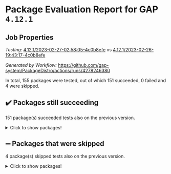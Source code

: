# Package Evaluation Report for GAP `4.12.1`

## Job Properties

*Testing:* [4.12.1/2023-02-27-02:58:05-4c0b8efe](https://github.com/gap-system/PackageDistro/blob/data/reports/4.12.1/2023-02-27-02:58:05-4c0b8efe) vs [4.12.1/2023-02-26-19:43:17-4c0b8efe](https://github.com/gap-system/PackageDistro/blob/data/reports/4.12.1/2023-02-26-19:43:17-4c0b8efe)

*Generated by Workflow:* https://github.com/gap-system/PackageDistro/actions/runs/4278246380

In total, 155 packages were tested, out of which 151 succeeded, 0 failed and 4 were skipped.

## :heavy_check_mark: Packages still succeeding

151 package(s) succeeded tests also on the previous version.
<details><summary>Click to show packages!</summary>

- 4ti2interface 2023.02-02 [(success)](https://github.com/gap-system/PackageDistro/actions/runs/4278246380/jobs/7447944617)
- ace 5.6.2 [(success)](https://github.com/gap-system/PackageDistro/actions/runs/4278246380/jobs/7447944744)
- aclib 1.3.2 [(success)](https://github.com/gap-system/PackageDistro/actions/runs/4278246380/jobs/7447944862)
- agt 0.3.1 [(success)](https://github.com/gap-system/PackageDistro/actions/runs/4278246380/jobs/7447944985)
- alnuth 3.2.1 [(success)](https://github.com/gap-system/PackageDistro/actions/runs/4278246380/jobs/7447945115)
- anupq 3.3.0 [(success)](https://github.com/gap-system/PackageDistro/actions/runs/4278246380/jobs/7447945235)
- atlasrep 2.1.6 [(success)](https://github.com/gap-system/PackageDistro/actions/runs/4278246380/jobs/7447945346)
- autodoc 2022.10.20 [(success)](https://github.com/gap-system/PackageDistro/actions/runs/4278246380/jobs/7447945454)
- automata 1.15 [(success)](https://github.com/gap-system/PackageDistro/actions/runs/4278246380/jobs/7447945590)
- automgrp 1.3.2 [(success)](https://github.com/gap-system/PackageDistro/actions/runs/4278246380/jobs/7447945712)
- autpgrp 1.11 [(success)](https://github.com/gap-system/PackageDistro/actions/runs/4278246380/jobs/7447945813)
- cap 2023.02-09 [(success)](https://github.com/gap-system/PackageDistro/actions/runs/4278246380/jobs/7447945919)
- caratinterface 2.3.4 [(success)](https://github.com/gap-system/PackageDistro/actions/runs/4278246380/jobs/7447945999)
- cddinterface 2022.11.01 [(success)](https://github.com/gap-system/PackageDistro/actions/runs/4278246380/jobs/7447946111)
- circle 1.6.6 [(success)](https://github.com/gap-system/PackageDistro/actions/runs/4278246380/jobs/7447946234)
- classicpres 1.22 [(success)](https://github.com/gap-system/PackageDistro/actions/runs/4278246380/jobs/7447946353)
- cohomolo 1.6.11 [(success)](https://github.com/gap-system/PackageDistro/actions/runs/4278246380/jobs/7447946478)
- congruence 1.2.5 [(success)](https://github.com/gap-system/PackageDistro/actions/runs/4278246380/jobs/7447946576)
- corelg 1.56 [(success)](https://github.com/gap-system/PackageDistro/actions/runs/4278246380/jobs/7447946705)
- crime 1.6 [(success)](https://github.com/gap-system/PackageDistro/actions/runs/4278246380/jobs/7447946832)
- crisp 1.4.6 [(success)](https://github.com/gap-system/PackageDistro/actions/runs/4278246380/jobs/7447946928)
- crypting 0.10.4 [(success)](https://github.com/gap-system/PackageDistro/actions/runs/4278246380/jobs/7447947017)
- cryst 4.1.25 [(success)](https://github.com/gap-system/PackageDistro/actions/runs/4278246380/jobs/7447947127)
- crystcat 1.1.10 [(success)](https://github.com/gap-system/PackageDistro/actions/runs/4278246380/jobs/7447947233)
- ctbllib 1.3.4 [(success)](https://github.com/gap-system/PackageDistro/actions/runs/4278246380/jobs/7447947342)
- cubefree 1.19 [(success)](https://github.com/gap-system/PackageDistro/actions/runs/4278246380/jobs/7447947448)
- curlinterface 2.3.1 [(success)](https://github.com/gap-system/PackageDistro/actions/runs/4278246380/jobs/7447947537)
- cvec 2.7.6 [(success)](https://github.com/gap-system/PackageDistro/actions/runs/4278246380/jobs/7447947652)
- datastructures 0.3.0 [(success)](https://github.com/gap-system/PackageDistro/actions/runs/4278246380/jobs/7447947741)
- deepthought 1.0.6 [(success)](https://github.com/gap-system/PackageDistro/actions/runs/4278246380/jobs/7447947841)
- design 1.8 [(success)](https://github.com/gap-system/PackageDistro/actions/runs/4278246380/jobs/7447947987)
- difsets 2.3.1 [(success)](https://github.com/gap-system/PackageDistro/actions/runs/4278246380/jobs/7447948134)
- digraphs 1.6.1 [(success)](https://github.com/gap-system/PackageDistro/actions/runs/4278246380/jobs/7447948219)
- edim 1.3.6 [(success)](https://github.com/gap-system/PackageDistro/actions/runs/4278246380/jobs/7447948334)
- example 4.3.4 [(success)](https://github.com/gap-system/PackageDistro/actions/runs/4278246380/jobs/7447948407)
- examplesforhomalg 2023.02-02 [(success)](https://github.com/gap-system/PackageDistro/actions/runs/4278246380/jobs/7447948492)
- factint 1.6.3 [(success)](https://github.com/gap-system/PackageDistro/actions/runs/4278246380/jobs/7447948579)
- ferret 1.0.9 [(success)](https://github.com/gap-system/PackageDistro/actions/runs/4278246380/jobs/7447948695)
- fga 1.4.0 [(success)](https://github.com/gap-system/PackageDistro/actions/runs/4278246380/jobs/7447948779)
- fining 1.5.5 [(success)](https://github.com/gap-system/PackageDistro/actions/runs/4278246380/jobs/7447948850)
- float 1.0.3 [(success)](https://github.com/gap-system/PackageDistro/actions/runs/4278246380/jobs/7447948947)
- format 1.4.3 [(success)](https://github.com/gap-system/PackageDistro/actions/runs/4278246380/jobs/7447949013)
- forms 1.2.9 [(success)](https://github.com/gap-system/PackageDistro/actions/runs/4278246380/jobs/7447949111)
- fplsa 1.2.6 [(success)](https://github.com/gap-system/PackageDistro/actions/runs/4278246380/jobs/7447949170)
- fr 2.4.12 [(success)](https://github.com/gap-system/PackageDistro/actions/runs/4278246380/jobs/7447949280)
- francy 1.2.5 [(success)](https://github.com/gap-system/PackageDistro/actions/runs/4278246380/jobs/7447949357)
- fwtree 1.3 [(success)](https://github.com/gap-system/PackageDistro/actions/runs/4278246380/jobs/7447949436)
- gapdoc 1.6.6 [(success)](https://github.com/gap-system/PackageDistro/actions/runs/4278246380/jobs/7447949527)
- gauss 2023.02-02 [(success)](https://github.com/gap-system/PackageDistro/actions/runs/4278246380/jobs/7447949606)
- gaussforhomalg 2023.02-02 [(success)](https://github.com/gap-system/PackageDistro/actions/runs/4278246380/jobs/7447949680)
- gbnp 1.0.5 [(success)](https://github.com/gap-system/PackageDistro/actions/runs/4278246380/jobs/7447949772)
- generalizedmorphismsforcap 2023.01-01 [(success)](https://github.com/gap-system/PackageDistro/actions/runs/4278246380/jobs/7447949855)
- genss 1.6.8 [(success)](https://github.com/gap-system/PackageDistro/actions/runs/4278246380/jobs/7447949947)
- gradedmodules 2023.02-02 [(success)](https://github.com/gap-system/PackageDistro/actions/runs/4278246380/jobs/7447950063)
- gradedringforhomalg 2023.02-02 [(success)](https://github.com/gap-system/PackageDistro/actions/runs/4278246380/jobs/7447950174)
- grape 4.9.0 [(success)](https://github.com/gap-system/PackageDistro/actions/runs/4278246380/jobs/7447950311)
- groupoids 1.73 [(success)](https://github.com/gap-system/PackageDistro/actions/runs/4278246380/jobs/7447950412)
- grpconst 2.6.4 [(success)](https://github.com/gap-system/PackageDistro/actions/runs/4278246380/jobs/7447950490)
- guarana 0.96.3 [(success)](https://github.com/gap-system/PackageDistro/actions/runs/4278246380/jobs/7447950606)
- guava 3.18 [(success)](https://github.com/gap-system/PackageDistro/actions/runs/4278246380/jobs/7447950693)
- hap 1.52 [(success)](https://github.com/gap-system/PackageDistro/actions/runs/4278246380/jobs/7447950784)
- hapcryst 0.1.15 [(success)](https://github.com/gap-system/PackageDistro/actions/runs/4278246380/jobs/7447950907)
- hecke 1.5.3 [(success)](https://github.com/gap-system/PackageDistro/actions/runs/4278246380/jobs/7447950980)
- help 3.5 [(success)](https://github.com/gap-system/PackageDistro/actions/runs/4278246380/jobs/7447951077)
- homalg 2023.02-03 [(success)](https://github.com/gap-system/PackageDistro/actions/runs/4278246380/jobs/7447951178)
- homalgtocas 2023.02-02 [(success)](https://github.com/gap-system/PackageDistro/actions/runs/4278246380/jobs/7447951287)
- idrel 2.45 [(success)](https://github.com/gap-system/PackageDistro/actions/runs/4278246380/jobs/7447951421)
- images 1.3.1 [(success)](https://github.com/gap-system/PackageDistro/actions/runs/4278246380/jobs/7447951529)
- intpic 0.3.0 [(success)](https://github.com/gap-system/PackageDistro/actions/runs/4278246380/jobs/7447951639)
- io 4.8.1 [(success)](https://github.com/gap-system/PackageDistro/actions/runs/4278246380/jobs/7447951737)
- io_forhomalg 2023.02-02 [(success)](https://github.com/gap-system/PackageDistro/actions/runs/4278246380/jobs/7447951842)
- irredsol 1.4.4 [(success)](https://github.com/gap-system/PackageDistro/actions/runs/4278246380/jobs/7447951939)
- json 2.1.1 [(success)](https://github.com/gap-system/PackageDistro/actions/runs/4278246380/jobs/7447952003)
- jupyterkernel 1.5.0 [(success)](https://github.com/gap-system/PackageDistro/actions/runs/4278246380/jobs/7447952119)
- jupyterviz 1.5.6 [(success)](https://github.com/gap-system/PackageDistro/actions/runs/4278246380/jobs/7447952233)
- kan 1.35 [(success)](https://github.com/gap-system/PackageDistro/actions/runs/4278246380/jobs/7447952315)
- kbmag 1.5.11 [(success)](https://github.com/gap-system/PackageDistro/actions/runs/4278246380/jobs/7447952431)
- laguna 3.9.6 [(success)](https://github.com/gap-system/PackageDistro/actions/runs/4278246380/jobs/7447952553)
- liealgdb 2.2.1 [(success)](https://github.com/gap-system/PackageDistro/actions/runs/4278246380/jobs/7447952674)
- liepring 2.8 [(success)](https://github.com/gap-system/PackageDistro/actions/runs/4278246380/jobs/7447952780)
- liering 2.4.2 [(success)](https://github.com/gap-system/PackageDistro/actions/runs/4278246380/jobs/7447952912)
- linearalgebraforcap 2023.02-03 [(success)](https://github.com/gap-system/PackageDistro/actions/runs/4278246380/jobs/7447952989)
- localizeringforhomalg 2023.02-02 [(success)](https://github.com/gap-system/PackageDistro/actions/runs/4278246380/jobs/7447953110)
- loops 3.4.3 [(success)](https://github.com/gap-system/PackageDistro/actions/runs/4278246380/jobs/7447953242)
- lpres 1.0.3 [(success)](https://github.com/gap-system/PackageDistro/actions/runs/4278246380/jobs/7447953363)
- majoranaalgebras 1.5.1 [(success)](https://github.com/gap-system/PackageDistro/actions/runs/4278246380/jobs/7447953473)
- mapclass 1.4.6 [(success)](https://github.com/gap-system/PackageDistro/actions/runs/4278246380/jobs/7447953609)
- matgrp 0.70 [(success)](https://github.com/gap-system/PackageDistro/actions/runs/4278246380/jobs/7447953728)
- matricesforhomalg 2023.02-02 [(success)](https://github.com/gap-system/PackageDistro/actions/runs/4278246380/jobs/7447953850)
- modisom 2.5.3 [(success)](https://github.com/gap-system/PackageDistro/actions/runs/4278246380/jobs/7447953936)
- modulepresentationsforcap 2023.02-01 [(success)](https://github.com/gap-system/PackageDistro/actions/runs/4278246380/jobs/7447954029)
- modules 2023.02-02 [(success)](https://github.com/gap-system/PackageDistro/actions/runs/4278246380/jobs/7447954120)
- monoidalcategories 2023.02-04 [(success)](https://github.com/gap-system/PackageDistro/actions/runs/4278246380/jobs/7447954222)
- nconvex 2022.09-01 [(success)](https://github.com/gap-system/PackageDistro/actions/runs/4278246380/jobs/7447954303)
- nilmat 1.4.2 [(success)](https://github.com/gap-system/PackageDistro/actions/runs/4278246380/jobs/7447954381)
- nock 1.5 [(success)](https://github.com/gap-system/PackageDistro/actions/runs/4278246380/jobs/7447954454)
- normalizinterface 1.3.5 [(success)](https://github.com/gap-system/PackageDistro/actions/runs/4278246380/jobs/7447954563)
- nq 2.5.9 [(success)](https://github.com/gap-system/PackageDistro/actions/runs/4278246380/jobs/7447954630)
- numericalsgps 1.3.1 [(success)](https://github.com/gap-system/PackageDistro/actions/runs/4278246380/jobs/7447954709)
- openmath 11.5.3 [(success)](https://github.com/gap-system/PackageDistro/actions/runs/4278246380/jobs/7447954777)
- orb 4.9.0 [(success)](https://github.com/gap-system/PackageDistro/actions/runs/4278246380/jobs/7447954851)
- packagemanager 1.4.0 [(success)](https://github.com/gap-system/PackageDistro/actions/runs/4278246380/jobs/7447954931)
- patternclass 2.4.3 [(success)](https://github.com/gap-system/PackageDistro/actions/runs/4278246380/jobs/7447955006)
- permut 2.0.4 [(success)](https://github.com/gap-system/PackageDistro/actions/runs/4278246380/jobs/7447955073)
- polenta 1.3.10 [(success)](https://github.com/gap-system/PackageDistro/actions/runs/4278246380/jobs/7447955139)
- polymaking 0.8.6 [(success)](https://github.com/gap-system/PackageDistro/actions/runs/4278246380/jobs/7447955207)
- primgrp 3.4.4 [(success)](https://github.com/gap-system/PackageDistro/actions/runs/4278246380/jobs/7447955284)
- profiling 2.5.2 [(success)](https://github.com/gap-system/PackageDistro/actions/runs/4278246380/jobs/7447955342)
- qpa 1.34 [(success)](https://github.com/gap-system/PackageDistro/actions/runs/4278246380/jobs/7447955405)
- quagroup 1.8.3 [(success)](https://github.com/gap-system/PackageDistro/actions/runs/4278246380/jobs/7447955470)
- radiroot 2.9 [(success)](https://github.com/gap-system/PackageDistro/actions/runs/4278246380/jobs/7447955526)
- rcwa 4.7.1 [(success)](https://github.com/gap-system/PackageDistro/actions/runs/4278246380/jobs/7447955588)
- rds 1.8 [(success)](https://github.com/gap-system/PackageDistro/actions/runs/4278246380/jobs/7447955640)
- recog 1.4.2 [(success)](https://github.com/gap-system/PackageDistro/actions/runs/4278246380/jobs/7447955695)
- repndecomp 1.3.0 [(success)](https://github.com/gap-system/PackageDistro/actions/runs/4278246380/jobs/7447955750)
- repsn 3.1.0 [(success)](https://github.com/gap-system/PackageDistro/actions/runs/4278246380/jobs/7447955816)
- resclasses 4.7.3 [(success)](https://github.com/gap-system/PackageDistro/actions/runs/4278246380/jobs/7447955862)
- ringsforhomalg 2023.02-03 [(success)](https://github.com/gap-system/PackageDistro/actions/runs/4278246380/jobs/7447955943)
- sco 2023.02-02 [(success)](https://github.com/gap-system/PackageDistro/actions/runs/4278246380/jobs/7447956004)
- scscp 2.4.1 [(success)](https://github.com/gap-system/PackageDistro/actions/runs/4278246380/jobs/7447956070)
- semigroups 5.2.0 [(success)](https://github.com/gap-system/PackageDistro/actions/runs/4278246380/jobs/7447956129)
- sglppow 2.3 [(success)](https://github.com/gap-system/PackageDistro/actions/runs/4278246380/jobs/7447956194)
- sgpviz 0.999.5 [(success)](https://github.com/gap-system/PackageDistro/actions/runs/4278246380/jobs/7447956240)
- simpcomp 2.1.14 [(success)](https://github.com/gap-system/PackageDistro/actions/runs/4278246380/jobs/7447956315)
- singular 2023.02.09 [(success)](https://github.com/gap-system/PackageDistro/actions/runs/4278246380/jobs/7447956374)
- sl2reps 1.1 [(success)](https://github.com/gap-system/PackageDistro/actions/runs/4278246380/jobs/7447956418)
- sla 1.5.3 [(success)](https://github.com/gap-system/PackageDistro/actions/runs/4278246380/jobs/7447956492)
- smallgrp 1.5.2 [(success)](https://github.com/gap-system/PackageDistro/actions/runs/4278246380/jobs/7447956571)
- smallsemi 0.6.13 [(success)](https://github.com/gap-system/PackageDistro/actions/runs/4278246380/jobs/7447956624)
- sonata 2.9.6 [(success)](https://github.com/gap-system/PackageDistro/actions/runs/4278246380/jobs/7447956705)
- sophus 1.27 [(success)](https://github.com/gap-system/PackageDistro/actions/runs/4278246380/jobs/7447956767)
- spinsym 1.5.2 [(success)](https://github.com/gap-system/PackageDistro/actions/runs/4278246380/jobs/7447956832)
- standardff 0.9.4 [(success)](https://github.com/gap-system/PackageDistro/actions/runs/4278246380/jobs/7447956886)
- symbcompcc 1.3.2 [(success)](https://github.com/gap-system/PackageDistro/actions/runs/4278246380/jobs/7447956933)
- thelma 1.3 [(success)](https://github.com/gap-system/PackageDistro/actions/runs/4278246380/jobs/7447956996)
- tomlib 1.2.9 [(success)](https://github.com/gap-system/PackageDistro/actions/runs/4278246380/jobs/7447957052)
- toolsforhomalg 2023.02-04 [(success)](https://github.com/gap-system/PackageDistro/actions/runs/4278246380/jobs/7447957128)
- toric 1.9.5 [(success)](https://github.com/gap-system/PackageDistro/actions/runs/4278246380/jobs/7447957179)
- toricvarieties 2022.07.13 [(success)](https://github.com/gap-system/PackageDistro/actions/runs/4278246380/jobs/7447957256)
- transgrp 3.6.3 [(success)](https://github.com/gap-system/PackageDistro/actions/runs/4278246380/jobs/7447957339)
- ugaly 4.0.3 [(success)](https://github.com/gap-system/PackageDistro/actions/runs/4278246380/jobs/7447957409)
- unipot 1.5 [(success)](https://github.com/gap-system/PackageDistro/actions/runs/4278246380/jobs/7447957483)
- unitlib 4.2.0 [(success)](https://github.com/gap-system/PackageDistro/actions/runs/4278246380/jobs/7447957582)
- utils 0.82 [(success)](https://github.com/gap-system/PackageDistro/actions/runs/4278246380/jobs/7447957660)
- uuid 0.7 [(success)](https://github.com/gap-system/PackageDistro/actions/runs/4278246380/jobs/7447957716)
- walrus 0.9991 [(success)](https://github.com/gap-system/PackageDistro/actions/runs/4278246380/jobs/7447957761)
- wedderga 4.10.3 [(success)](https://github.com/gap-system/PackageDistro/actions/runs/4278246380/jobs/7447957823)
- xmod 2.91 [(success)](https://github.com/gap-system/PackageDistro/actions/runs/4278246380/jobs/7447957913)
- xmodalg 1.23 [(success)](https://github.com/gap-system/PackageDistro/actions/runs/4278246380/jobs/7447957988)
- yangbaxter 0.10.3 [(success)](https://github.com/gap-system/PackageDistro/actions/runs/4278246380/jobs/7447958085)
- zeromqinterface 0.14 [(success)](https://github.com/gap-system/PackageDistro/actions/runs/4278246380/jobs/7447958149)
</details>

## :heavy_minus_sign: Packages that were skipped

4 package(s) skipped tests also on the previous version.
<details><summary>Click to show packages!</summary>

- browse 1.8.20 [(skipped)](https://github.com/gap-system/PackageDistro/actions/runs/4278246380/jobs/7447778041)
- itc 1.5.1 [(skipped)](https://github.com/gap-system/PackageDistro/actions/runs/4278246380/jobs/7447778041)
- polycyclic 2.16 [(skipped)](https://github.com/gap-system/PackageDistro/actions/runs/4278246380/jobs/7447778041)
- xgap 4.31 [(skipped)](https://github.com/gap-system/PackageDistro/actions/runs/4278246380/jobs/7447778041)
</details>

